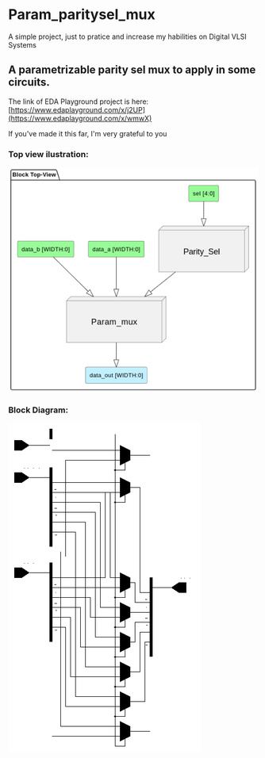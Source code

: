 # Param_paritysel_mux
A simple project, just to pratice and increase my habilities on Digital VLSI Systems

## A parametrizable parity sel mux to apply in some circuits.

The link of EDA Playground project is here:
[https://www.edaplayground.com/x/j2UP](https://www.edaplayground.com/x/wmwX)

If you've made it this far, I'm very grateful to you 

### Top view ilustration:

![Top-view](https://github.com/MattGrossi12/Param_paritysel_mux/blob/main/top_ilustration.png)

### Block Diagram:
![Diagram](https://github.com/MattGrossi12/Param_paritysel_mux/blob/main/diagram.png)
